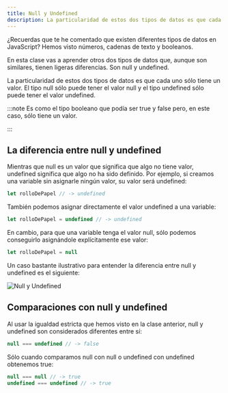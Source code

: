 ```yaml
---
title: Null y Undefined
description: La particularidad de estos dos tipos de datos es que cada uno sólo tiene un valor. El tipo null sólo puede tener el valor null y el tipo undefined sólo puede tener el valor undefined.
---
```


¿Recuerdas que te he comentado que existen diferentes tipos de datos en JavaScript? Hemos visto números, cadenas de texto y booleanos.

En esta clase vas a aprender otros dos tipos de datos que, aunque son similares, tienen ligeras diferencias. Son null y undefined.

La particularidad de estos dos tipos de datos es que cada uno sólo tiene un valor. El tipo null sólo puede tener el valor null y el tipo undefined sólo puede tener el valor undefined.

:::note
Es como el tipo booleano que podía ser true y false pero, en este caso, sólo tiene un valor.

:::

## La diferencia entre null y undefined
Mientras que null es un valor que significa que algo no tiene valor, undefined significa que algo no ha sido definido. Por ejemplo, si creamos una variable sin asignarle ningún valor, su valor será undefined:

```js title="Undefined"
let rolloDePapel // -> undefined
```
También podemos asignar directamente el valor undefined a una variable:

```js title="Asignar Undefined"
let rolloDePapel = undefined // -> undefined
```

En cambio, para que una variable tenga el valor null, sólo podemos conseguirlo asignándole explícitamente ese valor:

```js title="Null"
let rolloDePapel = null
```
Un caso bastante ilustrativo para entender la diferencia entre null y undefined es el siguiente:

![Null y Undefined](/assets/img/introduccion/null-undefined.jpg)

## Comparaciones con null y undefined
Al usar la igualdad estricta que hemos visto en la clase anterior, null y undefined son considerados diferentes entre sí:

```js title="Comparar null y undefined"
null === undefined // -> false
```

Sólo cuando comparamos null con null o undefined con undefined obtenemos true:
```js title="Comparar null y undefined"
null === null // -> true
undefined === undefined // -> true
```
